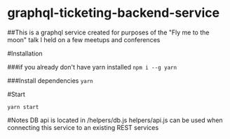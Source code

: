 # graphql-ticketing-backend-service
##This is a graphql service created for purposes of the "Fly me to the moon" talk I held on a few meetups and conferences

#Installation

###if you already don't have yarn installed
`npm i --g yarn`

###Install dependencies
`yarn`

#Start

`yarn start`

#Notes
DB api is located in /helpers/db.js
helpers/api.js can be used when connecting this service to an existing REST services

